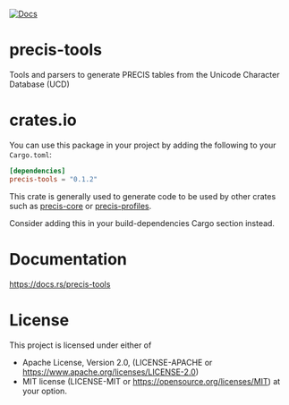 [![Docs](https://docs.rs/precis-tools/badge.svg)](https://docs.rs/precis-tools)

# precis-tools

Tools and parsers to generate PRECIS tables from the Unicode Character Database (UCD)

# crates.io

You can use this package in your project by adding the following
to your `Cargo.toml`:

```toml
[dependencies]
precis-tools = "0.1.2"
```

This crate is generally used to generate code to be used by other crates such as
[precis-core](https://docs.rs/precis-core) or [precis-profiles](https://docs.rs/precis-profiles).

Consider adding this in your build-dependencies Cargo section instead.

# Documentation
https://docs.rs/precis-tools

# License

This project is licensed under either of
* Apache License, Version 2.0, (LICENSE-APACHE or https://www.apache.org/licenses/LICENSE-2.0)
* MIT license (LICENSE-MIT or https://opensource.org/licenses/MIT) at your option.
